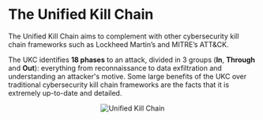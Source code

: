 # The Unified Kill Chain
The Unified Kill Chain aims to complement with other cybersecurity kill chain frameworks such as Lockheed Martin’s and MITRE’s ATT&CK.

The UKC identifies __18 phases__ to an attack, divided in 3 groups (__In__, __Through__ and __Out__): everything from reconnaissance to data exfiltration and understanding an attacker's motive. Some large benefits of the UKC over traditional cybersecurity kill chain frameworks are the facts that it is extremely up-to-date and detailed.

<p align="center">
  <img alt="Unified Kill Chain" src="https://miro.medium.com/v2/resize:fit:1400/format:webp/1*hnOEWDYGdmI7-rU2DCpIIg.jpeg"/>
</p>
